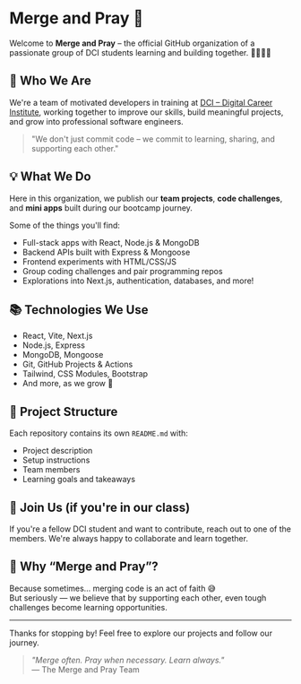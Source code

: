 # Merge and Pray 🚀

Welcome to **Merge and Pray** – the official GitHub organization of a passionate group of DCI students learning and building together. 👩‍💻👨‍💻

## 👥 Who We Are

We're a team of motivated developers in training at [DCI – Digital Career Institute](https://digitalcareerinstitute.org/), working together to improve our skills, build meaningful projects, and grow into professional software engineers.

> "We don't just commit code – we commit to learning, sharing, and supporting each other."

## 💡 What We Do

Here in this organization, we publish our **team projects**, **code challenges**, and **mini apps** built during our bootcamp journey.

Some of the things you'll find:
- Full-stack apps with React, Node.js & MongoDB
- Backend APIs built with Express & Mongoose
- Frontend experiments with HTML/CSS/JS
- Group coding challenges and pair programming repos
- Explorations into Next.js, authentication, databases, and more!

## 📚 Technologies We Use

- React, Vite, Next.js
- Node.js, Express
- MongoDB, Mongoose
- Git, GitHub Projects & Actions
- Tailwind, CSS Modules, Bootstrap
- And more, as we grow 💪

## 📂 Project Structure

Each repository contains its own `README.md` with:
- Project description
- Setup instructions
- Team members
- Learning goals and takeaways

## 🤝 Join Us (if you're in our class)

If you're a fellow DCI student and want to contribute, reach out to one of the members. We're always happy to collaborate and learn together.

## 🙏 Why “Merge and Pray”?

Because sometimes… merging code is an act of faith 😅  
But seriously — we believe that by supporting each other, even tough challenges become learning opportunities.

---

Thanks for stopping by! Feel free to explore our projects and follow our journey.

> _"Merge often. Pray when necessary. Learn always."_  
— The Merge and Pray Team
